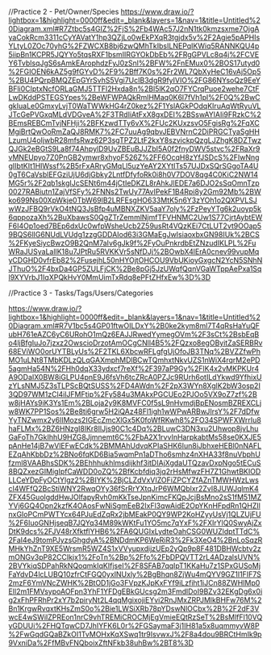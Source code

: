 //Practice 2 - Pet/Owner/Species
https://www.draw.io/?lightbox=1&highlight=0000ff&edit=_blank&layers=1&nav=1&title=Untitled%20Diagram.xml#R7Ztbc5s4GIZ%2FjS%2Fb4WAc57J2nN1tk0kmzsxme7OjgAyaCokRcm3311cCyYAVatY1hp3QZjLo0wEkPXqR3tgjdx5v%2F2Agie5pAPHIsYLtyL0ZOc70yhG%2FZWCXB8bj6zwQMhTkIbsILNEPqIKWiq5RANNKQU4p5iipBn1KCPR5JQYYo5tqsRXF1bsmIIRGYOkDbEb%2FRgGPVLc8q4j%2FCVEY6TvblsqJgS6sAmkEArophdzFyJ0zSnl%2BFW%2FnEMux0%2BOS17utyd0%2FGIOEN6kAZ5g9fGYvD%2F9%2Bff7K0s%2Fr2WL7QbXyHeC16vAj5Op5%2BU4PQrpBMQZEpGYrSvhS5Vgi7UcIB3dgR9fyIVIO%2FG86NYsoQz9EeYBFli0CIptxNcfORLaGMJ5TTFl2Hxda8n%2Bl5lK2qO7FYCrqPuoe2wehe7CtFLwDKddPSTEGSYpes%2BeWFWPAQkRmlHMaq0K6l7fVh1pl%2F0Q%2BwCgkIuaLe0GmxyLvjT0WaTWWkHG4rZ0kez%2F1YslAGkPOdqKIruAqWtRyuVLJTcGePVGxqMLdVDGveA%2F3TRdIiAtFxX8gxDEI%2BSswAYlAIi9FRzkC%2BEmsREBCmTvjNFHji%2BFKzwdTTy6vX%2FUc2KUxzsvO5FgisRg%2FqXCMgiBrtQwOoRmZaQJ8RMK7%2FC7uuAg9qbvJEBVNrnC2DiPRGCTyaSgHHLzumU4oIjwbR28mfsRwz62P3sgTPZ2LtF2kxY8szvickpQzgLJZhgK8DZTwzQJGk2eBGtS9La8f74AhpylD9UvZBEuBJJZbI5A0f2fnyDWV5stvc%2FRaXr9vMNEUpyo7Z0PnGB2ymwr8xhyoF526Z%2FF6OcqH8zYfJSDcS%2FIwNnggIIbtKIt1HIWssf%2B5rFxARryGMqLl5uzYeAY2XYtITs57UJDxSQrSGgoTA4U0gT6CaVsblEFGziUjU6djGbky2LntfDfyfoRk0i8h0V7DOV8qg4C0KiC2NW14MG5r%2F2qb1skgIJcSENt6m44jCtIeDKZL8rAhkJlEDE7a6DJO2sSqOmnTzp0027RABiutn1ZajVfSFy%2FNNs2TwUy77AvIPekF1B4Rpi8y2Gm92Mb%2BWko699Ns00XpWkje0TbW69lB2LRFEsgHO633MtK5n6Y3zYOh1o2QXPVLSJwWzJFBQ9rVkO4tNQ3JsBfp4uMBNXZKV5aaY7oly%2FzPeyYTg6k2uoyp5k6qppozaXh%2BuXbawsS0QgZTrZemmlNjmfTFVHNMC2Uw1S77CjrtAybtEWF6I4Op1oed7BEp6dxUc0wfpWsheUcb2Z59usRt4VQzKEi7CtLUT2vt9OOap59BQS6lIG6NUdLVUdg1zzgGDDAIod63i3GMaEgJwIsiaoxbxGN98IUk%2BCS%2FKyeSiycBwzO9B2QnM7aIv6gJk9f%2FyOuPnkrdbEtZNzudIKLPL%2FuWRaJUSyaLallK18u7JPtRu5RVKKVr5sNfDJj%2BOwbX4lErA0cnev99vupMqyCDGHD0vfrEb82%2FusejhL50nHYOjtOHCOU9VbUKioyGxgcN2YcN5SNhNJThuO%2F4bxDa4GP5ZULFjCK%2Be8pGj5JzUWqfQqnVGaWTppAePxa1Sql9XYVrbJ1IqXPQkHvY0MmUimTxRdq8ePFtZHfxEw%3D%3D

//Practice 3 - Tasks/Tags/Users/Categories

https://www.draw.io/?lightbox=1&highlight=0000ff&edit=_blank&layers=1&nav=1&title=Untitled%20Diagram.xml#R7V1bc5s4GP01ftwOILDxY%2B0ke2kym8ml7T4qRsHaYuQFubH761eAZC6yC6URohO1mQz6EAJJRwedYymegOVm%2F3sCt%2BsbEqBo4ljBfgIuJo7jzxz2OwscioDrzotAmOCgCNll4B5%2FQzxo8egOByitZaSERBRv68EViWO0orUYTBLyUs%2F2TKL6XbcwRFLgfgUjOfoJB3TNq%2BVZZfwPhMO1uLNt8TMbKDLzQLqGAXmphMDlBCwTQmhxtNkvUZS1nWiX4rqrM2ePD5agmHa54N%2FHh0dqX33ydxcf7reXf%2F397aP9Gy%2FlK4x2vMKPKUr4A9ODaIX0BW8iGLPU4pnE9J6fsVh6tcZRcA0PZJc9RUrh6otILdYkwd9YfhixUzYLsNMJ5Z3sTLPScBQtSUSS%2FD4AWdn%2F2pX3WYn8XglK2bW3osp2I3QD97WM1zCl4ilJFMFtip%2Fy584u3MAkxPGCUEo2PJOo5VX9oZ7zf%2Bw8jHAYs9iK3Ys1Em%2BLoja2y9K8MVFC0f5sL9nHvmdjBpENosmBZREXCLjw8WK7PP1Sos%2Be8ti6grw5H2iQAz48Fl1igh1wWPwARBwJIrsY%2F7dDfwYyTNZwmx2y6lIMozs2IGEcZmcXlGx5K0foWfRKwh8%2FO34SPWFXWrrIu8haFLMx%2BZ6HNzgI8lKr8IlJjs90C1c4Dq%2BLuwC3DN3xu2Uhwop8jvLhuGaFoTh7GkIhhU9HZG8Jjmnemt6C%2FbA2X1rvvInHarpkabtMs58se0KXJE5pAnHe14jB7wVlEFwECdk%2BMMAhUdvqKPIaSHK6Iun8iJbhxeHEBl0nNAFLEZqAhKbbDz%2BNo6fqKD6Bia5wqmPn1aDTho6smhz4nXHA33f8nuVbphUfzml8VAABhsSDK%2BEhhhukhlmsdijkhf3itDIAjXgdaUTQzavDxpNgo5tECuS8BQZxezGIMigIpfCaWDD0oZQ%2BfKcbfdiq3jq2rHsMfwzFH7Z1GhwtBKIODLLCeYDpFyOCtYlgz2%2BIYK%2BjCLZdVxVIZOFiZPCYZfAZnTMWHWzLwscI4WFfQ2BcStiWNY2RwqOYy36fSrRrYXtqJrP6WMQblxr2ZvI8JUWJqlmK4ZFX45GuolgddHwJOlfapyRvh0mKkTseJpnKimcFKQpJcjBsMno2sS1fM51MZYVj6GQ4Opn2kzfK4OAosFwNiSgmEeB2IxFl3qwAidE2OpYKnHFpdRn1QHZIlnxGIoPCmPWTYcx64PJuEdZqRx2jbMEakP0QY9WP2KoHZyyUsVj1QLZUjFU%2F6IuoGNHjseqB7JQYq34M89kWKtFu1YO5mc7qYxF%2FXIrYlQ0SwyAjZxDtK9dcs%2FJV48rXfktflYHB6%2FA6QUGIxLydteOahCSG0WUZldptTTdC%2FaI4eJ9tomPJyzsGhgdyA%2BNDdmKP6WeRiR3%2Fk3XeO4%2BnLoSqzRMHkYhZnT9XE5WrsmR5WZ4S1xVVyupxdijzUEp2yQp9p8F481DBHWcbtv2zmONGv3pP82CCIkjx1%2FoTn%2Bp%2Ffo%2FbDPQVTT2rL4ADzalsUVN%2BVYkiqSDPahRkNQoqmkIqKIfjseI%2F8SFAB7qqIpT1KKaHu7z1SPxGUSoMjFaYdvD4lcLUBQ10zfrCtFGQ0yxINUxly%2BgBhqn8ZjWu4mQYV9GZ1l1FIF7S2mzF6YmVNcZWHK%2BtOD1jGo3FVpzKJpKxFYf9iLzfiht1iJCn88ZWHIMp0EIl2m1FMVsypoAOFpn3YhF1YFDgEBkGUcsg2m3FmdlDoI9BZv32EKgDg6x0ig2xFhPFRhPr2xY7b2piryNt2L4qqMgixojiEYvi2RnJMxZRPJMlkBHFw76M%2Bn1KrgwRvqxtKHsZmS0o%2Bie1LWSiXRb78pYDswNlOCbx%2B%2F2dF3VwcE4wSWiIZPREon1nrC9vhTREMiCROCMjEgVmieEQtRzSeT%2BsMlfFl10VQyGDUUi%2FHQTqwCD7JhIYFK6L0r%2FGSaymaF3j1IH81a5x8uqmmyvW8P%2FwGqdGQaBZkOI1TvMOHxKqXSwq1tr9IsvwxJ%2F8a4dou9BRCtHmIk9p9VxniDa%2FfMBvFNQboixZftNFkb38uhBw%2BT8%3D